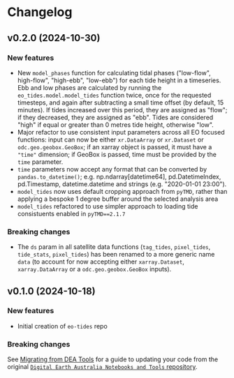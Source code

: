 # Changelog

## v0.2.0 (2024-10-30)

### New features

- New `model_phases` function for calculating tidal phases ("low-flow", high-flow", "high-ebb", "low-ebb") for each tide height in a timeseries. Ebb and low phases are calculated by running the `eo_tides.model.model_tides` function twice, once for the requested timesteps, and again after subtracting a small time offset (by default, 15 minutes). If tides increased over this period, they are assigned as "flow"; if they decreased, they are assigned as "ebb". Tides are considered "high" if equal or greater than 0 metres tide height, otherwise "low".
- Major refactor to use consistent input parameters across all EO focused functions: input can now be either `xr.DataArray` or `xr.Dataset` or `odc.geo.geobox.GeoBox`; if an xarray object is passed, it must have a `"time"` dimension; if GeoBox is passed, time must be provided by the `time` parameter.
- `time` parameters now accept any format that can be converted by `pandas.to_datetime()`; e.g. np.ndarray[datetime64], pd.DatetimeIndex, pd.Timestamp, datetime.datetime and strings (e.g. "2020-01-01 23:00").
- `model_tides` now uses default cropping approach from `pyTMD`, rather than applying a bespoke 1 degree buffer around the selected analysis area
- `model_tides` refactored to use simpler approach to loading tide consistuents enabled in `pyTMD==2.1.7`

### Breaking changes

- The `ds` param in all satellite data functions (`tag_tides`, `pixel_tides`, `tide_stats`, `pixel_tides`) has been renamed to a more generic name `data` (to account for now accepting either `xarray.Dataset`, `xarray.DataArray` or a `odc.geo.geobox.GeoBox` inputs).

## v0.1.0 (2024-10-18)

### New features

- Initial creation of `eo-tides` repo

### Breaking changes

See [Migrating from DEA Tools](migration.md) for a guide to updating your code from the original [`Digital Earth Australia Notebooks and Tools` repository](https://github.com/GeoscienceAustralia/dea-notebooks/).

<!-- ### Bug fixes -->
